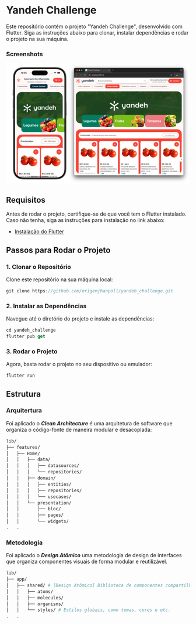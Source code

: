 # Yandeh Challenge

Este repositório contém o projeto "Yandeh Challenge", desenvolvido com Flutter. Siga as instruções abaixo para clonar, instalar dependências e rodar o projeto na sua máquina.

### Screenshots

![mobile](assets/image/screen.png)

## Requisitos

Antes de rodar o projeto, certifique-se de que você tem o Flutter instalado. Caso não tenha, siga as instruções para instalação no link abaixo:

- [Instalação do Flutter](https://flutter.dev/docs/get-started/install)

## Passos para Rodar o Projeto

### 1. Clonar o Repositório

Clone este repositório na sua máquina local:

```dart
git clone https://github.com/origemjhanpoll/yandeh_challenge.git
```

### 2. Instalar as Dependências

Navegue até o diretório do projeto e instale as dependências:

```dart
cd yandeh_challenge
flutter pub get
```

### 3. Rodar o Projeto

Agora, basta rodar o projeto no seu dispositivo ou emulador:

```dart
flutter run
```

## Estrutura

### Arquitertura

Foi aplicado o **_Clean Architecture_** é uma arquitetura de software que organiza o código-fonte de maneira modular e desacoplada:

```bash
lib/
├── features/
│   ├── Home/
│   │   ├── data/
│   │   │   ├── datasources/
│   │   │   └── repositories/
│   │   ├── domain/
│   │   │   ├── entities/
│   │   │   ├── repositories/
│   │   │   └── usecases/
│   │   └── presentation/
│   │       ├── bloc/
│   │       ├── pages/
│   │       └── widgets/
.   .
```

### Metodologia

Foi aplicado o **_Design Atômico_** uma metodologia de design de interfaces que organiza componentes visuais de forma modular e reutilizável.

```bash
lib/
├── app/
│   ├── shared/ # [Design Atômico] Biblioteca de componentes compartilhados
│   │   ├── atoms/
│   │   ├── molecules/
│   │   ├── organisms/
│   │   └── styles/ # Estilos globais, como temas, cores e etc.
.   .
```
